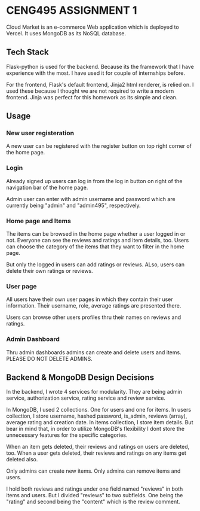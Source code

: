 # CENG495 ASSIGNMENT 1

Cloud Market is an e-commerce Web application which is deployed to Vercel. It uses MongoDB as its NoSQL database.

## Tech Stack

Flask-python is used for the backend. Because its the framework that I have experience with the most. I have used it for couple of internships before. 

For the frontend, Flask's default frontend, Jinja2 html renderer, is relied on. I used these because I thought we are not required to write a modern frontend. Jinja was perfect for this homework as its simple and clean.

## Usage

### New user registeration

A new user can be registered with the register button on top right corner of the home page.

### Login

Already signed up users can log in from the log in button on right of the navigation bar of the home page.

Admin user can enter with admin username and password which are currently being "admin" and "admin495", respectively.

### Home page and Items

The items can be browsed in the home page whether a user logged in or not. Everyone can see the reviews and ratings and item details, too. Users can choose the category of the items that they want to filter in the home page.

But only the logged in users can add ratings or reviews. ALso, users can delete their own ratings or reviews.

### User page

All users have their own user pages in which they contain their user information. Their username, role, average ratings are presented there.

Users can browse other users profiles thru their names on reviews and ratings.

### Admin Dashboard

Thru admin dashboards admins can create and delete users and items. PLEASE DO NOT DELETE ADMINS.

## Backend & MongoDB Design Decisions

In the backend, I wrote 4 services for modularity. They are being admin service, authorization service, rating service and review service.

In MongoDB, I used 2 collections. One for users and one for items. In users collection, I store username, hashed password, is_admin, reviews (array), average rating and creation date. In items collection, I store item details. But bear in mind that, in order to utilize MongoDB's flexibility I dont store the unnecessary features for the specific categories.

When an item gets deleted, their reviews and ratings on users are deleted, too. When a user gets deleted, their reviews and ratings on any items get deleted also.

Only admins can create new items. Only admins can remove items and users.

I hold both reviews and ratings under one field named "reviews" in both items and users. But I divided "reviews" to two subfields. One being the "rating" and second being the "content" which is the review comment. 